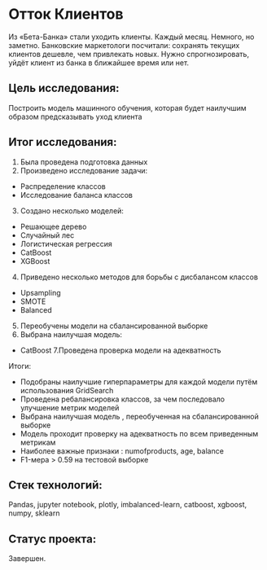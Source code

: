 # Отток Клиентов

Из «Бета-Банка» стали уходить клиенты. Каждый месяц. Немного, но заметно. Банковские маркетологи посчитали: сохранять текущих клиентов дешевле, чем привлекать новых. Нужно спрогнозировать, уйдёт клиент из банка в ближайшее время или нет.

## Цель исследования:

Построить модель машинного обучения, которая будет наилучшим образом предсказывать уход клиента

## Итог исследования:

1. Была проведена подготовка данных
2. Произведено исследование задачи:
  - Распределение классов
  - Исследование баланса классов
3. Создано несколько моделей:
  - Решающее дерево
  - Случайный лес
  - Логистическая регрессия
  - CatBoost
  - XGBoost
4. Приведено несколько методов для борьбы с дисбалансом классов
  - Upsampling
  - SMOTE
  - Balanced
5. Переобучены модели на сбалансированной выборке
6. Выбрана наилучшая модель:
  - CatBoost
7.Проведена проверка модели на адекватность

Итоги:
- Подобраны наилучшие гиперпараметры для каждой модели путём использования GridSearch
- Проведена ребалансировка классов, за чем последовало улучшение метрик моделей
- Выбрана наилучшая модель , переобученная на сбалансированной выборке
- Модель проходит проверку на адекватность по всем приведенным метрикам
- Наиболее важные признаки : numofproducts, age, balance
- F1-мера > 0.59 на тестовой выборке
## Стек технологий:

Pandas, jupyter notebook, plotly, imbalanced-learn, catboost, xgboost, numpy, sklearn

## Статус проекта:

Завершен.


